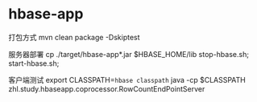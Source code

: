 # hbase-app

打包方式
mvn clean package -Dskiptest



服务器部署
cp ./target/hbase-app*.jar $HBASE_HOME/lib
stop-hbase.sh;
start-hbase.sh;

客户端测试
export CLASSPATH=`hbase classpath`
java -cp $CLASSPATH zhl.study.hbaseapp.coprocessor.RowCountEndPointServer

